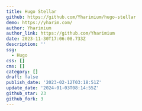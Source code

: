 ```yaml
---
title: Hugo Stellar
github: https://github.com/Yharimium/hugo-stellar
demo: https://yharim.com/
author: Yharimium
author_link: https://github.com/Yharimium
date: 2023-11-30T17:06:08.733Z
description: ''
ssg:
  - Hugo
css: []
cms: []
category: []
draft: false
publish_date: '2023-02-12T03:18:51Z'
update_date: '2024-01-03T08:14:55Z'
github_star: 23
github_fork: 3
---
```

